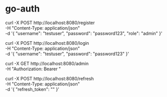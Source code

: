 # go-auth



curl -X POST http://localhost:8080/register \
  -H "Content-Type: application/json" \
  -d '{
    "username": "testuser",
    "password": "password123",
    "role": "admin"
  }'



curl -X POST http://localhost:8080/login \
  -H "Content-Type: application/json" \
  -d '{
    "username": "testuser",
    "password": "password123"
  }'




curl -X GET http://localhost:8080/admin \
  -H "Authorization: Bearer "



curl -X POST http://localhost:8080/refresh \
  -H "Content-Type: application/json" \
  -d '{
    "refresh_token": ""
  }'




